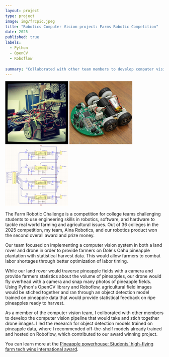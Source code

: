 ```yaml
---
layout: project
type: project
image: img/frcpic.jpeg
title: "Robotics Computer Vision project: Farms Robotic Competition"
date: 2025
published: true
labels:
  - Python
  - OpenCV
  - Roboflow

summary: "Collaborated with other team members to develop computer vision pipeline for pineapple agricultural fields."
---
```


<div class="text-center p-4">
  <img width="200px" src="../img/micromouse/micromouse-robot.png" class="img-thumbnail" >
  <img width="200px" src="../img/micromouse/micromouse-robot-2.jpg" class="img-thumbnail" >
  <img width="200px" src="../img/micromouse/micromouse-circuit.png" class="img-thumbnail" >
</div>

The Farm Robotic Challenge is a competition for college teams challenging students to use engineering skills in robotics, software, and hardware to tackle real world farming and agricultural issues. Out of 36 colleges in the 2025 competition, my team, Aina Robotics, and our robotics product won the second overall award and prize money. 

Our team focused on implementing a computer vision system in both a land rover and drone in order to provide farmers on Dole's Oahu pineapple plantation with statistical harvest data. This would allow farmers to combat labor shortages through better optimization of labor timing.

While our land rover would traverse pineapple fields with a camera and provide farmers statistics about the volume of pineapples, our drone would fly overhead with a camera and snap many photos of pineapple fields. Using Python's OpenCV library and Roboflow, agricultural field images would be stiched together and ran through an object detection model trained on pineapple data that would provide statistical feedback on ripe pineapples ready to harvest.

As a member of the computer vision team, I collborated with other members to develop the computer vision pipeline that would take and stich together drone images. I led the research for object detection models trained on pineapple data, where I recommended off-the-shelf models already trained and hosted on Roboflow, which contributed to our award winning project.

You can learn more at the [Pineapple powerhouse: Students’ high-flying farm tech wins international award](https://www.hawaii.edu/news/2025/05/13/farm-robotics-challenge-2025-winner/).
